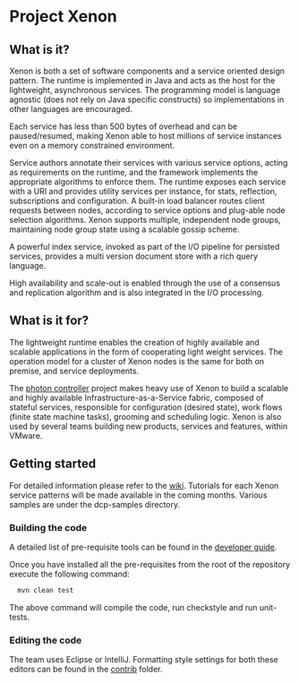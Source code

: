 # Project Xenon

## What is it?

Xenon is both a set of software components and a service oriented design pattern.
The runtime is implemented in Java and acts as the host for the lightweight, asynchronous
services. The programming model is language agnostic (does not rely on Java specific constructs)
so implementations in other languages are encouraged.

Each service has less than 500 bytes
of overhead and can be paused/resumed, making Xenon able to host millions of
service instances even on a memory constrained environment.

Service authors annotate their services with various service options, acting
as requirements on the runtime, and the framework implements the appropriate
algorithms to enforce them. The runtime exposes each service with a URI
and provides utility services per instance, for stats, reflection, subscriptions and configuration.
A built-in load balancer routes client requests between nodes, according to service options and plug-able
node selection algorithms. Xenon supports multiple, independent node groups, maintaining node group state using
a scalable gossip scheme.

A powerful index service, invoked as part of the I/O pipeline for persisted services, provides a multi version
document store with a rich query language.

High availability and scale-out is enabled through the use of a consensus and replication
algorithm and is also integrated in the I/O processing.

## What is it for?

The lightweight runtime enables the creation of highly available and scalable applications in the form of cooperating light
weight services. The operation model for a cluster of Xenon nodes is the same for both on
premise, and service deployments.

The [photon controller](https://vmware.github.io/photon-controller) project makes heavy use of Xenon to build a scalable
and highly available Infrastructure-as-a-Service fabric, composed of stateful services, responsible for configuration (desired state),
work flows (finite state machine tasks), grooming and scheduling logic. Xenon is also used by several teams building
new products, services and features, within VMware.

## Getting started

For detailed information please refer to the [wiki](https://github.com/vmware/xenon/wiki). Tutorials for each
Xenon service patterns will be made available in the coming months. Various samples are under the dcp-samples directory.

### Building the code

A detailed list of pre-requisite tools can be found in the
[developer guide](https://github.com/vmware/xenon/wiki/Developer-Guide).

Once you have installed all the pre-requisites from the root of the repository execute the following command:

~~~bash
  mvn clean test
~~~

The above command will compile the code, run checkstyle and run unit-tests.

### Editing the code

The team uses Eclipse or IntelliJ. Formatting style settings for both these editors can be found in the
[contrib](https://github.com/vmware/xenon/tree/master/contrib) folder.
